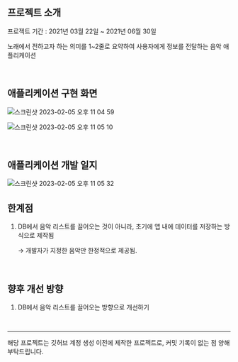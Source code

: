 ## **프로젝트 소개**

프로젝트 기간 : 2021년 03월 22일 ~ 2021년 06월 30일

노래에서 전하고자 하는 의미를 1~2줄로 요약하여 사용자에게 정보를 전달하는 음악 애플리케이션

<br>

## **애플리케이션 구현 화면**

![스크린샷 2023-02-05 오후 11 04 59](https://user-images.githubusercontent.com/102431281/216824201-a0fbb3a2-f3fa-4835-afe9-6120d666fdfd.png)

![스크린샷 2023-02-05 오후 11 05 10](https://user-images.githubusercontent.com/102431281/216824200-586c2239-ebf2-4ad9-956c-5f66b2608cbe.png)

<br>

## **애플리케이션 개발 일지**

![스크린샷 2023-02-05 오후 11 05 32](https://user-images.githubusercontent.com/102431281/216824197-d8869bfb-9d5a-49cf-af56-26c614e50d6a.png)

## **한계점**

1. DB에서 음악 리스트를 끌어오는 것이 아니라, 초기에 앱 내에 데이터를 저장하는 방식으로 제작됨

   → 개발자가 지정한 음악만 한정적으로 제공됨.

<br>

## **향후 개선 방향**

1. DB에서 음악 리스트를 끌어오는 방향으로 개선하기

<br >

---

해당 프로젝트는 깃허브 계정 생성 이전에 제작한 프로젝트로, 커밋 기록이 없는 점 양해부탁드립니다.
